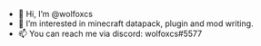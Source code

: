 - 👋 Hi, I’m @wolfoxcs
- 👀 I’m interested in minecraft datapack, plugin and mod writing.
- 📫 You can reach me via discord: wolfoxcs#5577
